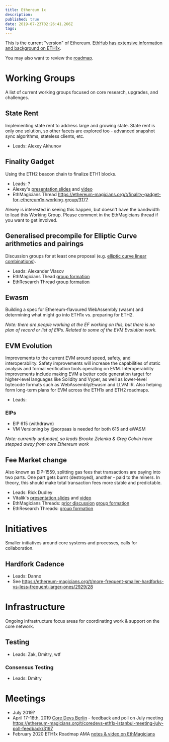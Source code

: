 ```yaml
---
title: Ethereum 1x
description: 
published: true
date: 2019-07-23T02:26:41.266Z
tags: 
---
```


This is the current "version" of Ethereum. [EthHub has extensive information and background on ETH1x](https://docs.ethhub.io/ethereum-roadmap/ethereum-1.x/).

You may also want to review the [roadmap](/roadmap/roadmap.md).
# Working Groups
A list of current working groups focused on core research, upgrades, and challenges.

## State Rent
Implementing state rent to address large and growing state. State rent is only one solution, so other facets are explored too - advanced snapshot sync algorithms, stateless clients, etc.

* Leads: Alexey Akhunov

## Finality Gadget
Using the ETH2 beacon chain to finalize ETH1 blocks.

* Leads: ?
* Alexey's [presentation slides](https://drive.google.com/open?id=16KLZKAutK79NxMh8L7B6hpNKuoOaAPZT) and [video](https://youtu.be/HaT-BIzWSew?t=24502)
* EthMagicians Thread https://ethereum-magicians.org/t/finality-gadget-for-ethereum1x-working-group/3177

Alexey is interested in seeing this happen, but doesn't have the bandwidth to lead this Working Group. Please comment in the EthMagicians thread if you want to get involved.

## Generalised precompile for Elliptic Curve arithmetics and pairings
Discussion groups for at least one proposal (e.g. [elliptic curve linear combinations](https://ethereum-magicians.org/t/precompile-for-general-elliptic-curve-linear-combinations/2581)).
* Leads: Alexander Vlasov
* EthMagicians Thead [group formation](https://ethereum-magicians.org/t/generalised-precompile-for-elliptic-curve-arithmetics-and-pairings-working-group/3208)
* EthResearch Thread [group formation](https://ethresear.ch/t/generalised-precompile-for-elliptic-curve-arithmetics-and-pairings-working-group/5370)

## Ewasm
Building a spec for Ethereum-flavoured WebAssembly (wasm) and determining what might go into ETH1x vs. preparing for ETH2.

_Note: there are people working at the EF working on this, but there is no plan of record or list of EIPs. Related to some of the EVM Evolution work._

## EVM Evolution

Improvements to the current EVM around speed, safety, and interoperability. Safety improvements will increase the capabilities of static analysis and formal verification tools operating on EVM. Interoperability improvements include making EVM a better code generation target for higher-level languages like Solidity and Vyper, as well as lower-level bytecode formats such as WebAssembly/Ewasm and LLVM IR. Also helping form long-term plans for EVM across the ETH1x and ETH2 roadmaps.

* Leads: 

### EIPs

* EIP 615 (withdrawn)
* VM Versioning by @sorpaas is needed for both 615 and eWASM

_Note: currently unfunded, so leads Brooke Zelenka & Greg Colvin have stepped away from core Ethereum work_

## Fee Market change
Also known as EIP-1559, splitting gas fees that transactions are paying into two parts. One part gets burnt (destroyed), another - paid to the miners. In theory, this should make total transaction fees more stable and predictable.
* Leads: Rick Dudley
* Vitalik's [presentation slides](https://drive.google.com/open?id=12bCGHxv9uldSvh-dcDS5qc53XqZDOOHD) and [video](https://www.youtube.com/watch?v=HaT-BIzWSew&t=4706s)
* EthMagicians Threads: [prior discussion](https://ethereum-magicians.org/t/eip-1559-fee-market-change-for-eth-1-0-chain/2783) [group formation](https://ethereum-magicians.org/t/fee-market-change-working-group-formation-and-my-proposed-amendment/3195)
* EthResearch Threads: [group formation](https://ethresear.ch/t/fee-market-change-working-group-formation-and-my-proposed-amendment/5365)

# Initiatives
Smaller initiatives around core systems and processes, calls for collaboration.

## Hardfork Cadence

* Leads: Danno
* See https://ethereum-magicians.org/t/more-frequent-smaller-hardforks-vs-less-frequent-larger-ones/2929/28

# Infrastructure
Ongoing infrastructure focus areas for coordinating work & support on the core network.

## Testing
* Leads: Zak, Dmitry, wtf

### Consensus Testing

* Leads: Dmitry

# Meetings
* July 2019?
* April 17-18th, 2019 [Core Devs Berlin](/eth1/coredevsberlin.md) - feedback and poll on July meeting https://ethereum-magicians.org/t/coredevs-eth1x-istanbul-meeting-july-poll-feedback/3197
* February 2020 ETH1x Roadmap AMA [notes & video on EthMagicians](https://ethereum-magicians.org/t/eth-roadmap-ama-webinar-feb-6th-8am-pst-1700-utc-1/2518)
